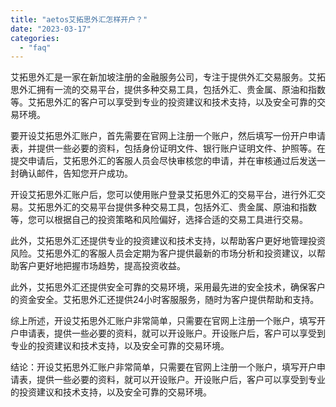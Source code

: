 ```yaml
---
title: "aetos艾拓思外汇怎样开户？"
date: "2023-03-17"
categories: 
  - "faq"
---
```


艾拓思外汇是一家在新加坡注册的金融服务公司，专注于提供外汇交易服务。艾拓思外汇拥有一流的交易平台，提供多种交易工具，包括外汇、贵金属、原油和指数等。艾拓思外汇的客户可以享受到专业的投资建议和技术支持，以及安全可靠的交易环境。

要开设艾拓思外汇账户，首先需要在官网上注册一个账户，然后填写一份开户申请表，并提供一些必要的资料，包括身份证明文件、银行账户证明文件、护照等。在提交申请后，艾拓思外汇的客服人员会尽快审核您的申请，并在审核通过后发送一封确认邮件，告知您开户成功。

开设艾拓思外汇账户后，您可以使用账户登录艾拓思外汇的交易平台，进行外汇交易。艾拓思外汇的交易平台提供多种交易工具，包括外汇、贵金属、原油和指数等，您可以根据自己的投资策略和风险偏好，选择合适的交易工具进行交易。

此外，艾拓思外汇还提供专业的投资建议和技术支持，以帮助客户更好地管理投资风险。艾拓思外汇的客服人员会定期为客户提供最新的市场分析和投资建议，以帮助客户更好地把握市场趋势，提高投资收益。

此外，艾拓思外汇还提供安全可靠的交易环境，采用最先进的安全技术，确保客户的资金安全。艾拓思外汇还提供24小时客服服务，随时为客户提供帮助和支持。

综上所述，开设艾拓思外汇账户非常简单，只需要在官网上注册一个账户，填写开户申请表，提供一些必要的资料，就可以开设账户。开设账户后，客户可以享受到专业的投资建议和技术支持，以及安全可靠的交易环境。

结论：开设艾拓思外汇账户非常简单，只需要在官网上注册一个账户，填写开户申请表，提供一些必要的资料，就可以开设账户。开设账户后，客户可以享受到专业的投资建议和技术支持，以及安全可靠的交易环境。
